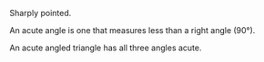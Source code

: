 Sharply pointed.

An acute angle is one that measures less than a right angle (90°).

An acute angled triangle has all three angles acute.
